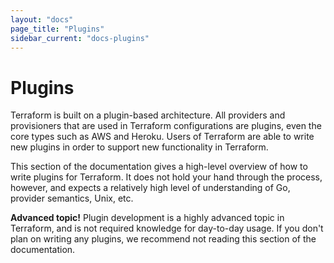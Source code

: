 ```yaml
---
layout: "docs"
page_title: "Plugins"
sidebar_current: "docs-plugins"
---
```


# Plugins

Terraform is built on a plugin-based architecture. All providers and
provisioners that are used in Terraform configurations are plugins, even
the core types such as AWS and Heroku. Users of Terraform are able to
write new plugins in order to support new functionality in Terraform.

This section of the documentation gives a high-level overview of how
to write plugins for Terraform. It does not hold your hand through the
process, however, and expects a relatively high level of understanding
of Go, provider semantics, Unix, etc.

<div class="alert alert-block alert-warning">
<strong>Advanced topic!</strong> Plugin development is a highly advanced
topic in Terraform, and is not required knowledge for day-to-day usage.
If you don't plan on writing any plugins, we recommend not reading
this section of the documentation.
</div>
